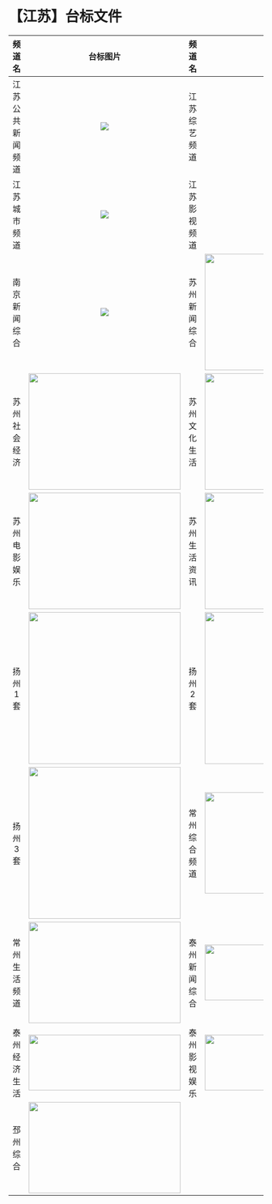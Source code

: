 # 【江苏】台标文件
|频道名|台标图片|频道名|台标图片|
|:---:|:---:|:---:|:---:|
|江苏公共新闻频道|<img src="https://github.com/atsushi444/iptv/blob/main/logo/other/Jiangsu1.png">|江苏综艺频道|<img src="https://github.com/atsushi444/iptv/blob/main/logo/other/Jiangsu3.png">|
|江苏城市频道|<img src="https://github.com/atsushi444/iptv/blob/main/logo/other/Jiangsu2.png">|江苏影视频道|<img src="https://github.com/atsushi444/iptv/blob/main/logo/other/Jiangsu4.png">|
|南京新闻综合|<img src="https://github.com/atsushi444/iptv/blob/main/logo/other/njxwzh.jpg">|苏州新闻综合|<img src="https://github.com/atsushi444/iptv/blob/main/logo/other/sz01.png" width="300" height="230">|
|苏州社会经济|<img src="https://github.com/atsushi444/iptv/blob/main/logo/other/sz02.png" width="300" height="230">|苏州文化生活|<img src="https://github.com/atsushi444/iptv/blob/main/logo/other/sz03.png" width="300" height="230">|
|苏州电影娱乐|<img src="https://github.com/atsushi444/iptv/blob/main/logo/other/sz04.png" width="300" height="230">|苏州生活资讯|<img src="https://github.com/atsushi444/iptv/blob/main/logo/other/sz05.png" width="300" height="230">|
|扬州1套|<img src="https://github.com/atsushi444/iptv/blob/main/logo/other/yz01.png" width="300" height="300">|扬州2套|<img src="https://github.com/atsushi444/iptv/blob/main/logo/other/yz02.png" width="300" height="300">|
|扬州3套|<img src="https://github.com/atsushi444/iptv/blob/main/logo/other/yz03.png" width="300" height="300">|常州综合频道|<img src="https://github.com/atsushi444/iptv/blob/main/logo/other/czxw.png" width="300" height="200">|
|常州生活频道|<img src="https://github.com/atsushi444/iptv/blob/main/logo/other/czsh.png" width="300" height="200">|泰州新闻综合|<img src="https://github.com/atsushi444/iptv/blob/main/logo/other/tz01.png" width="300" height="110">|
|泰州经济生活|<img src="https://github.com/atsushi444/iptv/blob/main/logo/other/tz02.png" width="300" height="110">|泰州影视娱乐|<img src="https://github.com/atsushi444/iptv/blob/main/logo/other/tz03.png" width="300" height="110">|
|邳州综合|<img src="https://github.com/atsushi444/iptv/blob/main/logo/other/pzzh.png" width="300" height="180">|
